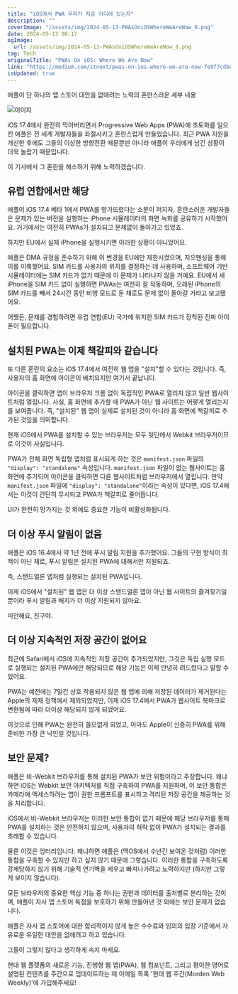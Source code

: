 ```yaml
---
title: "iOS에서 PWA 우리가 지금 어디에 있는지"
description: ""
coverImage: "/assets/img/2024-05-13-PWAsOniOSWhereWeAreNow_0.png"
date: 2024-05-13 00:17
ogImage: 
  url: /assets/img/2024-05-13-PWAsOniOSWhereWeAreNow_0.png
tag: Tech
originalTitle: "PWAs On iOS: Where We Are Now"
link: "https://medium.com/itnext/pwas-on-ios-where-we-are-now-fe9f7cdbd111"
isUpdated: true
---
```





애플이 단 하나의 앱 스토어 대안을 없애려는 노력의 혼란스러운 세부 내용

![이미지](/assets/img/2024-05-13-PWAsOniOSWhereWeAreNow_0.png)

iOS 17.4에서 완전히 막아버리면서 Progressive Web Apps (PWA)에 초토화를 일으킨 애플은 전 세계 개발자들을 좌절시키고 혼란스럽게 만들었습니다. 최근 PWA 지원을 개선한 후에도 그들의 이상한 방향전환 때문뿐만 아니라 애플이 우리에게 남긴 상황이 더욱 놀랍기 때문입니다.

이 기사에서 그 혼란을 해소하기 위해 노력하겠습니다.



## 유럽 연합에서만 해당

애플이 iOS 17.4 베타 1에서 PWA를 망가뜨렸다는 소문이 퍼지자, 혼란스러운 개발자들은 문제가 있는 버전을 실행하는 iPhone 시뮬레이터의 화면 녹화를 공유하기 시작했어요. 거기에서는 여전히 PWAs가 설치되고 문제없이 돌아가고 있었죠.

하지만 EU에서 실제 iPhone을 실행시키면 이러한 상황이 아니었어요.

애플은 DMA 규정을 준수하기 위해 이 변경을 EU에만 제한시켰으며, 지오펜싱을 통해 이를 이룩했어요. SIM 카드를 사용자의 위치를 결정하는 데 사용하며, 소프트웨어 기반 시뮬레이터에는 SIM 카드가 없기 때문에 이 문제가 나타나지 않을 거예요. EU에서 새 iPhone을 SIM 카드 없이 실행하면 PWAs는 여전히 잘 작동하며, 오래된 iPhone의 SIM 카드를 빼서 24시간 동안 비행 모드로 둔 채로도 문제 없이 돌아갈 거라고 보고됐어요.



어쨌든, 문제를 경험하려면 유럽 연합(EU) 국가에 위치한 SIM 카드가 장착된 진짜 아이폰이 필요합니다.

## 설치된 PWA는 이제 책갈피와 같습니다

또 다른 혼란의 요소는 iOS 17.4에서 여전히 웹 앱을 "설치"할 수 있다는 것입니다. 즉, 사용자의 홈 화면에 아이콘이 배치되지만 여기서 끝납니다.

아이콘을 클릭하면 앱이 브라우저 크롬 없이 독립적인 PWA로 열리지 않고 일반 웹사이트처럼 열립니다. 사실, 홈 화면에 추가할 때 PWA가 아닌 웹 사이트는 어떻게 열리는지를 보여줍니다. 즉, "설치된" 웹 앱이 실제로 설치된 것이 아니라 홈 화면에 책갈피로 추가된 것임을 의미합니다.



현재 iOS에서 PWA를 설치할 수 있는 브라우저는 모두 뒷단에서 Webkit 브라우저이므로 이것이 사실입니다.

PWA가 전체 화면 독립형 앱처럼 표시되게 하는 것은 `manifest.json` 파일의 `"display": "standalone"` 속성입니다. `manifest.json` 파일이 없는 웹사이트는 홈 화면에 추가되어 아이콘을 클릭하면 다른 웹사이트처럼 브라우저에서 열립니다. 만약 `manifest.json` 파일에 `"display": "standalone"`이라는 속성이 있다면, iOS 17.4에서는 이것이 간단히 무시되고 PWA가 책갈피로 줄어듭니다.

UI가 완전히 망가지는 것 외에도 중요한 기능이 비활성화됩니다.

## 더 이상 푸시 알림이 없음



애플은 iOS 16.4에서 약 1년 전에 푸시 알림 지원을 추가했어요. 그들의 구현 방식이 최적이 아닌 채로, 푸시 알림은 설치된 PWA에 대해서만 지원되죠.

즉, 스탠드얼론 앱처럼 실행되는 설치된 PWA입니다.

이제 iOS에서 "설치된" 웹 앱은 더 이상 스탠드얼론 앱이 아닌 웹 사이트의 즐겨찾기일 뿐이라 푸시 알림과 배지가 더 이상 지원되지 않아요.

미안해요, 친구야.



## 더 이상 지속적인 저장 공간이 없어요

최근에 Safari에서 iOS에 지속적인 저장 공간이 추가되었지만, 그것은 독립 실행 모드로 실행되는 설치된 PWA에만 해당되므로 해당 기능은 이제 안녕히 려드렸다고 말할 수 있어요.

PWA는 예전에는 7일간 상호 작용되지 않은 웹 앱에 의해 저장된 데이터가 제거된다는 Apple의 제재 정책에서 제외되었지만, 이제 iOS 17.4에서 PWA가 웹사이트 북마크로 변환됨에 따라 더이상 해당되지 않게 되었어요.

이것으로 인해 PWA는 완전히 쓸모없게 되었고, 아마도 Apple이 신중히 PWA를 위해 준비한 가장 큰 낙인일 것입니다.



## 보안 문제?

애플은 비-Webkit 브라우저를 통해 설치된 PWA가 보안 위험이라고 주장합니다. 왜냐하면 iOS는 Webkit 보안 아키텍처를 직접 구축하여 PWA를 지원하며, 이 보안 통합은 카메라에 액세스하려는 앱이 권한 프롬프트를 표시하고 격리된 저장 공간을 제공하는 것을 처리합니다.

iOS에서 비-Webkit 브라우저는 이러한 보안 통합이 없기 때문에 해당 브라우저를 통해 PWA를 설치하는 것은 안전하지 않으며, 사용자의 허락 없이 PWA가 설치되는 결과를 초래할 수 있습니다.

물론 이것은 엉터리입니다. 왜냐하면 애플은 (맥OS에서 수년간 보여온 것처럼) 이러한 통합을 구축할 수 있지만 하고 싶지 않기 때문에 그렇습니다. 이러한 통합을 구축하도록 강제당하지 않기 위해 기술적 연기벽을 세우고 빠져나가려고 노력하지만 (하지만 그렇게 보이지 않습니다).



모든 브라우저의 중요한 핵심 기능 중 하나는 권한과 데이터를 출처별로 분리하는 것이며, 애플이 자사 앱 스토어 독점을 보호하기 위해 만들어낸 것 외에는 보안 문제가 없습니다.

애플은 자사 앱 스토어에 대한 합리적이지 않게 높은 수수료와 임의의 입장 기준에서 자유로운 유일한 대안을 없애려고 하고 있습니다.

그들이 그렇지 않다고 생각하게 속지 마세요.

현대 웹 플랫폼의 새로운 기능, 진행형 웹 앱(PWA), 웹 컴포넌트, 그리고 평이한 영어로 설명된 컨텐츠를 주간으로 업데이트하는 제 이메일 목록 '현대 웹 주간(Morden Web Weekly)'에 가입해주세요!